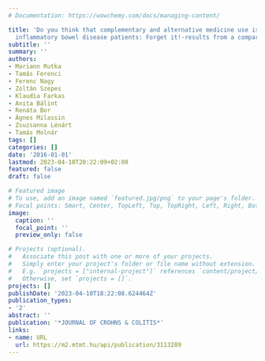 ```yaml
---
# Documentation: https://wowchemy.com/docs/managing-content/

title: 'Do you think that complementary and alternative medicine use is frequent amongst
  inflammatory bowel disease patients: Forget it!-results from a comparative study'
subtitle: ''
summary: ''
authors:
- Mariann Rutka
- Tamás Ferenci
- Ferenc Nagy
- Zoltán Szepes
- Klaudia Farkas
- Anita Bálint
- Renáta Bor
- Ágnes Milassin
- Zsuzsanna Lénárt
- Tamás Molnár
tags: []
categories: []
date: '2016-01-01'
lastmod: 2023-04-10T20:22:09+02:00
featured: false
draft: false

# Featured image
# To use, add an image named `featured.jpg/png` to your page's folder.
# Focal points: Smart, Center, TopLeft, Top, TopRight, Left, Right, BottomLeft, Bottom, BottomRight.
image:
  caption: ''
  focal_point: ''
  preview_only: false

# Projects (optional).
#   Associate this post with one or more of your projects.
#   Simply enter your project's folder or file name without extension.
#   E.g. `projects = ["internal-project"]` references `content/project/deep-learning/index.md`.
#   Otherwise, set `projects = []`.
projects: []
publishDate: '2023-04-10T18:22:08.624464Z'
publication_types:
- '2'
abstract: ''
publication: '*JOURNAL OF CROHNS & COLITIS*'
links:
- name: URL
  url: https://m2.mtmt.hu/api/publication/3113289
---
```

